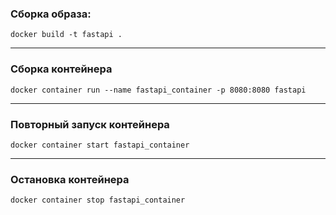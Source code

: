 <h3>Сборка образа:</h3>
<code>docker build -t fastapi .</code>
<hr>
<h3>Сборка контейнера</h3>
<code>docker container run --name fastapi_container -p 8080:8080 fastapi</code>
<hr>
<h3>Повторный запуск контейнера</h3>
<code>docker container start fastapi_container</code>
<hr>
<h3>Остановка контейнера</h3>
<code>docker container stop fastapi_container</code>